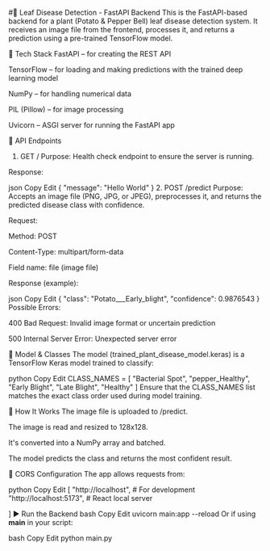 #🍃 Leaf Disease Detection - FastAPI Backend
This is the FastAPI-based backend for a plant (Potato & Pepper Bell) leaf disease detection system. It receives an image file from the frontend, processes it, and returns a prediction using a pre-trained TensorFlow model.

🔧 Tech Stack
FastAPI – for creating the REST API

TensorFlow – for loading and making predictions with the trained deep learning model

NumPy – for handling numerical data

PIL (Pillow) – for image processing

Uvicorn – ASGI server for running the FastAPI app

🚀 API Endpoints
1. GET /
Purpose: Health check endpoint to ensure the server is running.

Response:

json
Copy
Edit
{
  "message": "Hello World"
}
2. POST /predict
Purpose: Accepts an image file (PNG, JPG, or JPEG), preprocesses it, and returns the predicted disease class with confidence.

Request:

Method: POST

Content-Type: multipart/form-data

Field name: file (image file)

Response (example):

json
Copy
Edit
{
  "class": "Potato___Early_blight",
  "confidence": 0.9876543
}
Possible Errors:

400 Bad Request: Invalid image format or uncertain prediction

500 Internal Server Error: Unexpected server error

📁 Model & Classes
The model (trained_plant_disease_model.keras) is a TensorFlow Keras model trained to classify:

python
Copy
Edit
CLASS_NAMES = [
  "Bacterial Spot",
  "pepper_Healthy",
  "Early Blight",
  "Late Blight",
  "Healthy"
]
Ensure that the CLASS_NAMES list matches the exact class order used during model training.

🧠 How It Works
The image file is uploaded to /predict.

The image is read and resized to 128x128.

It's converted into a NumPy array and batched.

The model predicts the class and returns the most confident result.

🔄 CORS Configuration
The app allows requests from:

python
Copy
Edit
[
  "http://localhost",                 # For development
  "http://localhost:5173",           # React local server
 
]
▶️ Run the Backend
bash
Copy
Edit
uvicorn main:app --reload
Or if using __main__ in your script:

bash
Copy
Edit
python main.py
